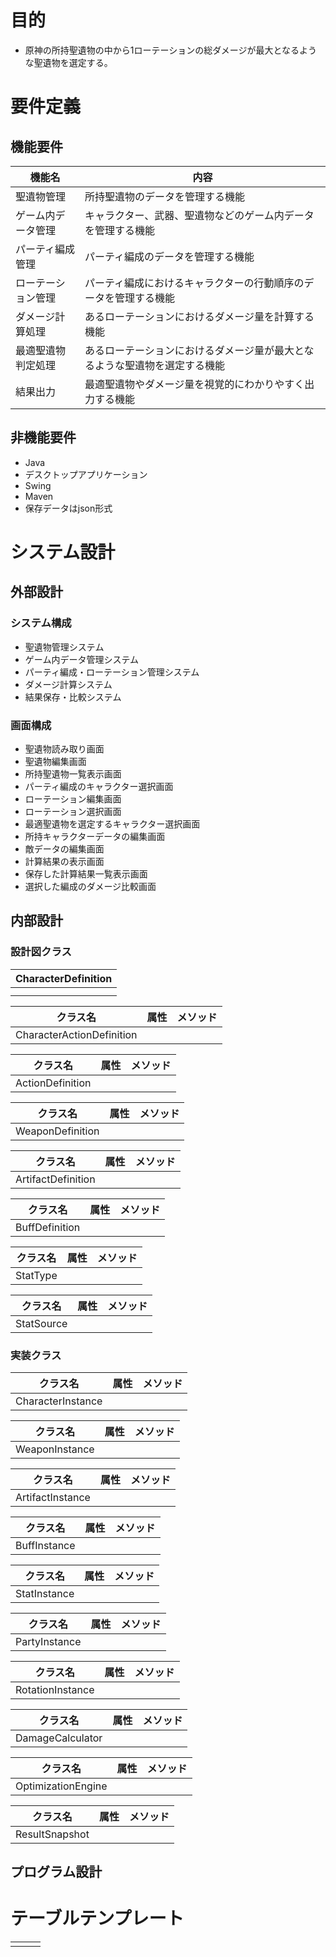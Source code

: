 # 目的
- 原神の所持聖遺物の中から1ローテーションの総ダメージが最大となるような聖遺物を選定する。

# 要件定義
## 機能要件
|機能名|内容|
|-|-|
聖遺物管理|所持聖遺物のデータを管理する機能|
ゲーム内データ管理|キャラクター、武器、聖遺物などのゲーム内データを管理する機能|
パーティ編成管理|パーティ編成のデータを管理する機能|
ローテーション管理|パーティ編成におけるキャラクターの行動順序のデータを管理する機能|
ダメージ計算処理|あるローテーションにおけるダメージ量を計算する機能|
最適聖遺物判定処理|あるローテーションにおけるダメージ量が最大となるような聖遺物を選定する機能|
結果出力|最適聖遺物やダメージ量を視覚的にわかりやすく出力する機能|

## 非機能要件
- Java
- デスクトップアプリケーション
- Swing
- Maven
- 保存データはjson形式

# システム設計
## 外部設計
### システム構成
- 聖遺物管理システム
- ゲーム内データ管理システム
- パーティ編成・ローテーション管理システム
- ダメージ計算システム
- 結果保存・比較システム
### 画面構成
- 聖遺物読み取り画面
- 聖遺物編集画面
- 所持聖遺物一覧表示画面
- パーティ編成のキャラクター選択画面
- ローテーション編集画面
- ローテーション選択画面
- 最適聖遺物を選定するキャラクター選択画面
- 所持キャラクターデータの編集画面
- 敵データの編集画面
- 計算結果の表示画面
- 保存した計算結果一覧表示画面
- 選択した編成のダメージ比較画面

## 内部設計
### 設計図クラス
|CharacterDefinition|
|-|
||
||

|クラス名|属性|メソッド|
|-|-|-|
|CharacterActionDefinition|||

|クラス名|属性|メソッド|
|-|-|-|
|ActionDefinition|||

|クラス名|属性|メソッド|
|-|-|-|
|WeaponDefinition|||

|クラス名|属性|メソッド|
|-|-|-|
|ArtifactDefinition|||

|クラス名|属性|メソッド|
|-|-|-|
|BuffDefinition|||

|クラス名|属性|メソッド|
|-|-|-|
|StatType|||

|クラス名|属性|メソッド|
|-|-|-|
|StatSource|||

### 実装クラス
|クラス名|属性|メソッド|
|-|-|-|
|CharacterInstance|||

|クラス名|属性|メソッド|
|-|-|-|
|WeaponInstance|||

|クラス名|属性|メソッド|
|-|-|-|
|ArtifactInstance|||

|クラス名|属性|メソッド|
|-|-|-|
|BuffInstance|||

|クラス名|属性|メソッド|
|-|-|-|
|StatInstance|||

|クラス名|属性|メソッド|
|-|-|-|
|PartyInstance|||

|クラス名|属性|メソッド|
|-|-|-|
|RotationInstance|||

|クラス名|属性|メソッド|
|-|-|-|
|DamageCalculator|||

|クラス名|属性|メソッド|
|-|-|-|
|OptimizationEngine|||

|クラス名|属性|メソッド|
|-|-|-|
|ResultSnapshot|||

## プログラム設計

# テーブルテンプレート
||||
|-|-|-|
||||

